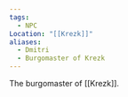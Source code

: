 ```yaml
---
tags:
  - NPC
Location: "[[Krezk]]"
aliases:
  - Dmitri
  - Burgomaster of Krezk
---
```

The burgomaster of [[Krezk]].